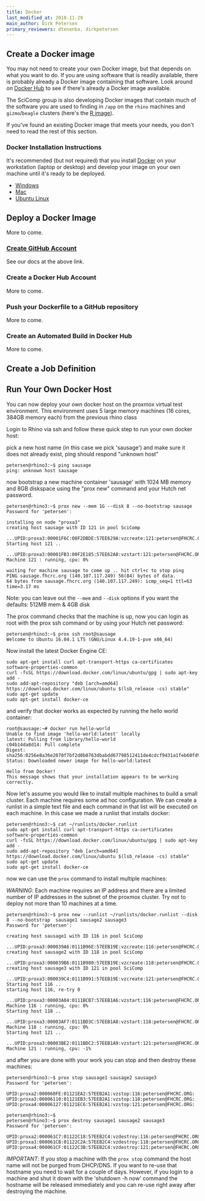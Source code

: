 ```yaml
---
title: Docker
last_modified_at: 2018-11-29
main_author: Dirk Petersen
primary_reviewers: dtenenba, dirkpetersen
---
```

## Create a Docker image
You may not need to create your own Docker image, but that depends on what you want to do. If you are using software that is
readily available, there is probably already a Docker image containing
that software. Look around on [Docker Hub](https://hub.docker.com/) to see
if there's already a Docker image available.

The SciComp group is also developing Docker images that contain much
of the software you are used to finding in `/app` on the `rhino`
machines and `gizmo`/`beagle` clusters (here's the [R image](https://hub.docker.com/r/fredhutch/ls2_r/)).

If you've found an existing Docker image that meets your needs, you don't
need to read the rest of this section.

### Docker Installation Instructions
It's recommended (but not required) that you install
[Docker](https://www.docker.com/) on your workstation (laptop or desktop)
and develop your image on your own machine until it's ready to be deployed.

* [Windows](https://www.docker.com/docker-windows)
* [Mac](https://www.docker.com/docker-mac)
* [Ubuntu Linux](https://www.docker.com/docker-ubuntu)


## Deploy a Docker Image
More to come.
### [Create GitHub Account](/bioinformatics/compute_github/)
See our docs at the above link.
### Create a Docker Hub Account
More to come.
### Push your Dockerfile to a GitHub repository
More to come.
### Create an Automated Build in Docker Hub
More to come.
## Create a Job Definition



## Run Your Own Docker Host

You can now deploy your own docker host on the proxmox virtual test environment. This environment uses 5 large memory machines (16 cores, 384GB memory each) from the previous rhino class

Login to Rhino via ssh and follow these quick step to run your own docker host:

pick a new host name (in this case we pick 'sausage') and
make sure it does not already exist, ping should respond "unknown host"
```
petersen@rhino3:~$ ping sausage
ping: unknown host sausage
```
​now bootstrap a new machine container 'sausage' with 1024 MB memory and
8GB diskspace using the "prox new" command and your Hutch net password.

```
petersen@rhino3:~$ prox new --mem 1G --disk 8 --no-bootstrap sausage
Password for 'petersen':

installing on node "proxa3"
creating host sausage with ID 121 in pool SciComp
    ...UPID:proxa3:00001F6C:00F2DBDE:57EE629A:vzcreate:121:petersen@FHCRC.ORG:
​Starting host 121 ..
    ...UPID:proxa3:00001FB3:00F2E185:57EE62A8:vzstart:121:petersen@FHCRC.ORG:
Machine 121 : running, cpu: 0%

waiting for machine sausage to come up .. hit ctrl+c to stop ping
PING sausage.fhcrc.org (140.107.117.249) 56(84) bytes of data.
64 bytes from sausage.fhcrc.org (140.107.117.249): icmp_seq=1 ttl=63 time=3.17 ms
```
Note: you can leave out the `--mem` and `--disk` options if you want the defaults: 512MB mem & 4GB disk

The prox command checks that the machine is up, now you can login as root with the prox ssh command or by using your Hutch net password​:​
```
petersen@rhino3:~$ prox ssh root@sausage
Welcome to Ubuntu 16.04.1 LTS (GNU/Linux 4.4.19-1-pve x86_64)
```
Now install the latest Docker Engine CE:​

```
sudo apt-get install curl apt-transport-https ca-certificates software-properties-common
curl -fsSL https://download.docker.com/linux/ubuntu/gpg | sudo apt-key add -
sudo add-apt-repository "deb [arch=amd64] https://download.docker.com/linux/ubuntu $(lsb_release -cs) stable"
sudo apt-get update
sudo apt-get install docker-ce
```
and verify that docker works as expected by running the hello world container:
```
root@sausage:~# docker run hello-world
Unable to find image 'hello-world:latest' locally
latest: Pulling from library/hello-world
c04b14da8d14: Pull complete
Digest: sha256:0256e8a36e2070f7bf2d0b0763dbabdd67798512411de4cdcf9431a1feb60fd9
Status: Downloaded newer image for hello-world:latest

Hello from Docker!
This message shows that your installation appears to be working correctly.​
```
Now let's assume you would like to install multiple machines to build a small cluster. Each machine
requires some ad hoc configuration. We can create a runlist in a simple text file and each command in
that list will be executed on each machine. In this case we made a runlist that installs docker:
```
petersen@rhino3:~$ cat ~/runlists/docker.runlist
sudo apt-get install curl apt-transport-https ca-certificates software-properties-common
curl -fsSL https://download.docker.com/linux/ubuntu/gpg | sudo apt-key add -
sudo add-apt-repository "deb [arch=amd64] https://download.docker.com/linux/ubuntu $(lsb_release -cs) stable"
sudo apt-get update
sudo apt-get install docker-ce
```
​now we can use the `prox` command to install multiple machines:

*WARNING*: Each machine requires an IP address and there are a limited number of IP addresses in
the subnet of the proxmox cluster. Try not to deploy not more than 10 machines at a time.
```
petersen@rhino3:~$ prox new --runlist ~/runlists/docker.runlist --disk 8 --no-bootstrap  sausage1 sausage2 sausage3          
Password for 'petersen':

creating host sausage1 with ID 116 in pool SciComp
    ...UPID:proxa3:000039A6:0111B96E:57EEB19E:vzcreate:116:petersen@FHCRC.ORG:
creating host sausage2 with ID 118 in pool SciComp
    ...UPID:proxa3:000039B6:0111B980:57EEB19E:vzcreate:118:petersen@FHCRC.ORG:
creating host sausage3 with ID 121 in pool SciComp
    ...UPID:proxa3:000039C4:0111B991:57EEB19E:vzcreate:121:petersen@FHCRC.ORG:
Starting host 116 ..
starting host 116, re-try 0
    ...UPID:proxa3:00003A04:0111BCB7:57EEB1A6:vzstart:116:petersen@FHCRC.ORG:
Machine 116 : running, cpu: 0%
Starting host 118 ..
    ...UPID:proxa3:00003AF7:0111BD3C:57EEB1A8:vzstart:118:petersen@FHCRC.ORG:
Machine 118 : running, cpu: 0%
Starting host 121 ..
    ...UPID:proxa3:00003BE2:0111BDC2:57EEB1A9:vzstart:121:petersen@FHCRC.ORG:
Machine 121 : running, cpu: -1% ​
```
and after you are done with your work you can stop and then destroy these machines:
```
petersen@rhino3:~$ prox stop sausage1 sausage2 sausage3
Password for 'petersen':

UPID:proxa2:000060FE:01121EA2:57EEB2A1:vzstop:116:petersen@FHCRC.ORG:
UPID:proxa3:00006110:01121EB3:57EEB2A1:vzstop:118:petersen@FHCRC.ORG:
UPID:proxa4:00006127:01121EC6:57EEB2A1:vzstop:121:petersen@FHCRC.ORG:

petersen@rhino3:~$
petersen@rhino3:~$ prox destroy sausage1 sausage2 sausage3
Password for 'petersen':

UPID:proxa2:000061C7:01122C18:57EEB2C4:vzdestroy:116:petersen@FHCRC.ORG:
UPID:proxa3:000061CB:01122C2A:57EEB2C4:vzdestroy:118:petersen@FHCRC.ORG:
UPID:proxa4:000061CF:01122C3B:57EEB2C4:vzdestroy:121:petersen@FHCRC.ORG:​​
```
*IMPORTANT*: If you stop a machine with the `prox stop` command the host name will not be purged from DHCP/DNS. If you want to re-use that hostname you need to wait for a couple of days. However, if you login to a machine and shut it down with the  'shutdown -h now' command the hostname will be released immediately and you can re-use right away after destroying the machine.
